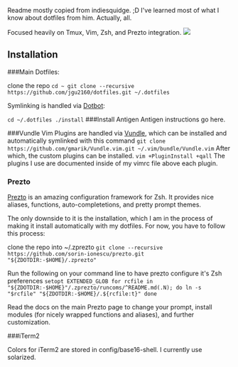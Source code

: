 Readme mostly copied from indiesquidge. ;D I've learned most of what I know about dotfiles from him. Actually, all.

Focused heavily on Tmux, Vim, Zsh, and Prezto integration.
![](http://i.imgur.com/3Aajw58.png?1)

## Installation

###Main Dotfiles:

clone the repo
``
cd ~
git clone --recursive https://github.com/jgu2160/dotfiles.git ~/.dotfiles
``

Symlinking is handled via [Dotbot](https://github.com/anishathalye/dotbot):

``
cd ~/.dotfiles
./install
``
###Install Antigen
Antigen instructions go here.

###Vundle
Vim Plugins are handled via [Vundle](https://github.com/gmarik/Vundle.vim),
which can be installed and automatically symlinked with this command
``
git clone https://github.com/gmarik/Vundle.vim.git ~/.vim/bundle/Vundle.vim
``
After which, the custom plugins can be installed.
``
vim +PluginInstall +qall
``
The plugins I use are documented inside of my vimrc file above each plugin.

### Prezto
[Prezto](https://github.com/sorin-ionescu/prezto) is an amazing configuration
framework for Zsh. It provides nice aliases, functions, auto-completetions, and
pretty prompt themes.

The only downside to it is the installation, which I am in the process of making
it install automatically with my dotfiles. For now, you have to follow this process:

clone the repo into ~/.zprezto
``
git clone --recursive https://github.com/sorin-ionescu/prezto.git "${ZDOTDIR:-$HOME}/.zprezto"
``

Run the following on your command line to have prezto configure it's Zsh preferences
``
setopt EXTENDED_GLOB
for rcfile in "${ZDOTDIR:-$HOME}"/.zprezto/runcoms/^README.md(.N); do
ln -s "$rcfile" "${ZDOTDIR:-$HOME}/.${rcfile:t}"
done
``

Read the docs on the main Prezto page to change your prompt, install modules (for nicely
    wrapped functions and aliases), and further customization.

###iTerm2

Colors for iTerm2 are stored in config/base16-shell. I currently use solarized.
